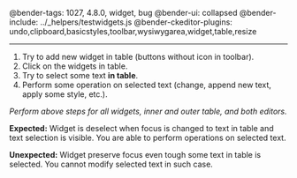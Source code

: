 @bender-tags: 1027, 4.8.0, widget, bug
@bender-ui: collapsed
@bender-include: ../_helpers/testwidgets.js
@bender-ckeditor-plugins: undo,clipboard,basicstyles,toolbar,wysiwygarea,widget,table,resize

----

1. Try to add new widget in table (buttons without icon in toolbar).
1. Click on the widgets in table.
1. Try to select some text **in table**.
1. Perform some operation on selected text (change, append new text, apply some style, etc.).

_Perform above steps for all widgets, inner and outer table, and both editors._

**Expected:** Widget is deselect when focus is changed to text in table and text selection is visible. You are able to perform operations on selected text.

**Unexpected:** Widget preserve focus even tough some text in table is selected. You cannot modify selected text in such case.
